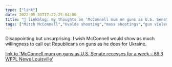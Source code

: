 ```yaml
---
type: ["link"]
date: 2022-05-31T17:22:25-04:00
title: "🔗 linkblog: my thoughts on 'McConnell mum on guns as U.S. Senate recesses for a week – 89.3 WFPL News Louisville'"
tags: ["Mitch McConnell","Uvalde shooting","mass shootings","gun violence","gun control"]
---
```

Disappointing but unsurprising. I wish McConnell would show as much willingness to call out Republicans on guns as he does for Ukraine.
 

[link to 'McConnell mum on guns as U.S. Senate recesses for a week – 89.3 WFPL News Louisville'](https://wfpl.org/mcconnell-mum-on-guns-as-u-s-senate-recesses-for-a-week/)

